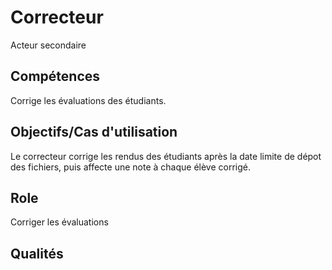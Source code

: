 # Correcteur
Acteur secondaire

## Compétences
Corrige les évaluations des étudiants.

## Objectifs/Cas d'utilisation
Le correcteur corrige les rendus des étudiants après la date limite de dépot des fichiers, puis affecte une note à chaque élève corrigé. 
## Role
Corriger les évaluations

## Qualités

